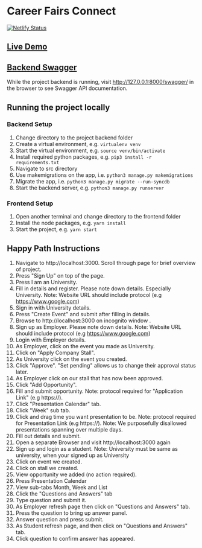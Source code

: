 # Career Fairs Connect

[![Netlify Status](https://api.netlify.com/api/v1/badges/c7578632-270b-422b-ab87-98cdce484a44/deploy-status)](https://app.netlify.com/sites/elastic-lichterman-7198a0/deploys)

## [Live Demo](https://elastic-lichterman-7198a0.netlify.app/)

## [Backend Swagger](http://ec2-13-55-22-199.ap-southeast-2.compute.amazonaws.com/swagger/)

While the project backend is running, visit http://127.0.0.1:8000/swagger/ in the browser to see Swagger API documentation.

## Running the project locally

### Backend Setup

1. Change directory to the project backend folder
2. Create a virtual environment, e.g. `virtualenv venv`
3. Start the virtual environment, e.g. `source venv/bin/activate`
4. Install required python packages, e.g. `pip3 install -r requirements.txt`
5. Navigate to src directory
6. Use makemigrations on the app, i.e. `python3 manage.py makemigrations`
7. Migrate the app, i.e. `python3 manage.py migrate --run-syncdb`
8. Start the backend server, e.g. `python3 manage.py runserver`

### Frontend Setup 

1. Open another terminal and change directory to the frontend folder
2. Install the node packages, e.g. `yarn install`
4. Start the project, e.g. `yarn start`

## Happy Path Instructions

1. Navigate to http://localhost:3000. Scroll through page for brief overview of project. 
2. Press "Sign Up" on top of the page.
3. Press I am an University.
4. Fill in details and register. Please note down details. Especially University. Note: Website URL should include protocol (e.g https://www.google.com)
5. Sign in with University details.
6. Press "Create Event" and submit after filling in details. 
7. Browse to http://localhost:3000 on incognito window .
8. Sign up as Employer. Please note down details. Note: Website URL should include protocol (e.g https://www.google.com)
9. Login with Employer details.
10. As Employer, click on the event you made as University.
11. Click on "Apply Company Stall".
12. As University click on the event you created.
13. Click "Approve". "Set pending" allows us to change their approval status later.
14. As Employer click on our stall that has now been approved.
15. Click "Add Opportunity".
16. Fill and submit opportunity. Note: protocol required for "Application Link" (e.g https://).
17. Click "Presentation Calendar" tab.
18. Click "Week" sub tab.
19. Click and drag time you want presentation to be. Note: protocol required for Presentation Link (e.g https://). Note: We purposefully disallowed presentations spanning over multiple days.
20. Fill out details and submit.
21. Open a separate Browser and visit http://localhost:3000 again
22. Sign up and login as a student. Note: University must be same as university, when your signed up as University
23. Click on event we created.
24. Click on stall we created.
25. View opportunity we added (no action required).
26. Press Presentation Calendar
27. View sub-tabs Month, Week and List	
28. Click the "Questions and Answers" tab
29. Type question and submit it.
30. As Employer refresh page then click on "Questions and Answers" tab.
31. Press the question to bring up answer panel.
32. Answer question and press submit.
33. As Student refresh page, and then click on "Questions and Answers" tab.
34. Click question to confirm answer has appeared.
